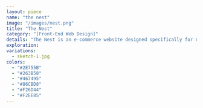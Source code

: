 ```yaml
---
layout: piece
name: "the nest"
image: "/images/nest.png"
title: "The Nest"
category: "[Front-End Web Design]"
details: "The Nest is an e-commerce website designed specifically for nice products. It is targeted towards higher end consumers who like to shop neat collects and items. This project outlines the wireframes and progress in order to create the final outcome."
exploration:
variations:
  - sketch-1.jpg
colors:
  - "#2E755B"
  - "#263B58"
  - "#467495"
  - "#86CBD8"
  - "#F26D44"
  - "#F2EE85"
---
```

